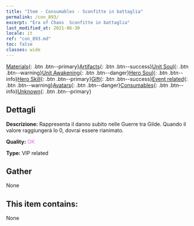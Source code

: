 ```yaml
---
title: "Item - Consumables - Sconfitte in battaglia"
permalink: /con_893/
excerpt: "Era of Chaos  Sconfitte in battaglia"
last_modified_at: 2021-06-30
locale: it
ref: "con_893.md"
toc: false
classes: wide
---
```

 [Materials](/ItemsIT/){: .btn .btn--primary}[Artifacts](/ItemsIT/Artifacts/){: .btn .btn--success}[Unit Soul](/ItemsIT/UnitSoul/){: .btn .btn--warning}[Unit Awakening](/ItemsIT/UnitAwakening/){: .btn .btn--danger}[Hero Soul](/ItemsIT/HeroSoul/){: .btn .btn--info}[Hero Skill](/ItemsIT/HeroSkill/){: .btn .btn--primary}[Gift](/ItemsIT/Gift/){: .btn .btn--success}[Event related](/ItemsIT/Events/){: .btn .btn--warning}[Avatars](/ItemsIT/Avatars/){: .btn .btn--danger}[Consumables](/ItemsIT/Consumables/){: .btn .btn--info}[Unknown](/ItemsIT/Unknown/){: .btn .btn--primary}

## Dettagli
 **Descrizione:** Rappresenta il danno subito nelle Guerre tra Gilde. Quando il valore raggiungerà lo 0, dovrai essere rianimato.

 **Quality:** <span style="color: #DA70D6">OK</span>

 **Type:** VIP related

## Gather

  None

## This item contains:

  None

